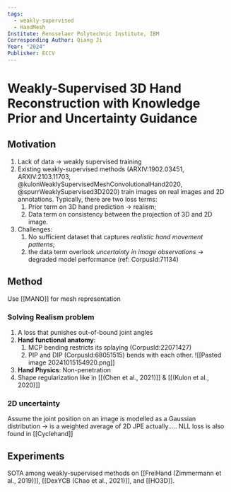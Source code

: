 ```yaml
---
tags:
  - weakly-supervised
  - HandMesh
Institute: Rensselaer Polytechnic Institute, IBM
Corresponding Author: Qiang Ji
Year: "2024"
Publisher: ECCV
---
```

# Weakly-Supervised 3D Hand Reconstruction with Knowledge Prior and Uncertainty Guidance
## Motivation
1. Lack of data -> weakly supervised training
2. Existing weakly-supervised methods (ARXIV:1902.03451, ARXIV:2103.11703, @kulonWeaklySupervisedMeshConvolutionalHand2020, @spurrWeaklySupervised3D2020) train images on real images and 2D annotations. Typically, there are two loss terms:
	1. Prior term on 3D hand prediction -> realism;
	2. Data term on consistency between the projection of 3D and 2D image.
3. Challenges: 
	1. No sufficient dataset that captures *realistic hand movement patterns*;
	2. the data term overlook *uncertainty in image observations* -> degraded model performance (ref: CorpusId:71134)

## Method
Use [[MANO]] for mesh representation
### Solving Realism problem
1. A loss that punishes out-of-bound joint angles
2. **Hand functional anatomy**: 
	1. MCP bending restricts its splaying (CorpusId:22071427)
	2. PIP and DIP (CorpusId:68051515) bends with each other.
		![[Pasted image 20241015154920.png]]
3. **Hand Physics**: Non-penetration
4. Shape regularization like in [[(Chen et al., 2021)]] & [[(Kulon et al., 2020)]]
### 2D uncertainty
Assume the joint position on an image is modelled as a Gaussian distribution -> is a weighted average of 2D JPE actually.....
NLL loss is also found in [[Cyclehand]]
## Experiments
SOTA among weakly-supervised methods on [[FreiHand (Zimmermann et al., 2019)]], [[DexYCB (Chao et al., 2021)]], and [[HO3D]].
